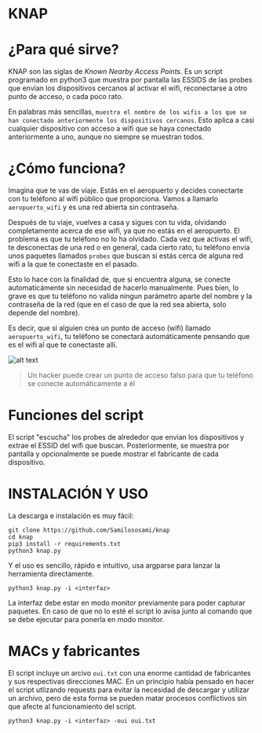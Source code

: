 # KNAP

# ¿Para qué sirve?
KNAP son las siglas de _Known Nearby Access Points_. Es un script programado en python3 que muestra por pantalla las ESSIDS de las probes que envian los dispositivos cercanos al activar el wifi, reconectarse a otro punto de acceso, o cada poco rato. 

En palabras más sencillas, `muestra el nombre de los wifis a los que se han conectado anteriormente los dispositivos cercanos`.
Esto aplica a casi cualquier dispositivo con acceso a wifi que se haya conectado anteriormente a uno, aunque no siempre se muestran todos.

# ¿Cómo funciona?
Imagina que te vas de viaje. Estás en el aeropuerto y decides conectarte con tu teléfono al wifi público que proporciona.
Vamos a llamarlo `aeropuerto_wifi` y es una red abierta sin contraseña.

Después de tu viaje, vuelves a casa y sigues con tu vida, olvidando completamente acerca de ese wifi, ya que no estás en el aeropuerto.
El problema es que tu teléfono no lo ha olvidado. Cada vez que activas el wifi, te desconectas de una red o en general, cada cierto rato, tu teléfono envia unos paquetes llamados `probes` que buscan si estás cerca de alguna red wifi a la que 
te conectaste en el pasado. 

Esto lo hace con la finalidad de, que si encuentra alguna, se conecte automaticámente sin necesidad de hacerlo manualmente. 
Pues bien, lo grave es que tu teléfono no valida ningun parámetro aparte del nombre y la contraseña de la red (que en el caso de que la red sea abierta, solo depende del nombre). 

Es decir, que si alguien crea un punto de acceso (wifi) llamado `aeropuerto_wifi`, tu teléfono se conectará automáticamente pensando que es el wifi al que te conectaste allí.

![alt text](https://i.imgur.com/nIfxW37.jpeg)
> Un hacker puede crear un punto de acceso falso para que tu teléfono se conecte automáticamente a él

# Funciones del script
El script "escucha" los probes de alrededor que envian los dispositivos y extrae el ESSID del wifi que buscan. Posteriormente, se muestra por pantalla y opcionalmente se puede mostrar el fabricante de cada dispositivo. 


# INSTALACIÓN Y USO
La descarga e instalación es muy fácil:
```
git clone https://github.com/Samilososami/knap
cd knap
pip3 install -r requirements.txt
python3 knap.py
```


Y el uso es sencillo, rápido e intuitivo, usa argparse para lanzar la herramienta directamente.
```
python3 knap.py -i <interfaz>
```
La interfaz debe estar en modo monitor previamente para poder capturar paquetes. En caso de que no lo esté el script lo avisa junto al comando que se debe ejecutar para ponerla en modo monitor.

# MACs y fabricantes
El script incluye un arcivo `oui.txt` con una enorme cantidad de fabricantes y sus respectivas direcciones MAC. 
En un principio había pensado en hacer el script utlizando requests para evitar la necesidad de descargar y utilizar un archivo, pero de esta forma se pueden matar procesos conflictivos sin que afecte al funcionamiento del script.

```
python3 knap.py -i <interfaz> -oui oui.txt
```
